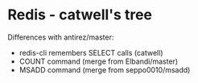# Redis - catwell's tree

Differences with antirez/master:

- redis-cli remembers SELECT calls (catwell)
- COUNT command (merge from Elbandi/master)
- MSADD command (merge from seppo0010/msadd)
